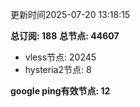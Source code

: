 更新时间2025-07-20 13:18:15

**总订阅: 188**
**总节点: 44607**
- vless节点: 20245
- hysteria2节点: 8

**google ping有效节点: 12**
